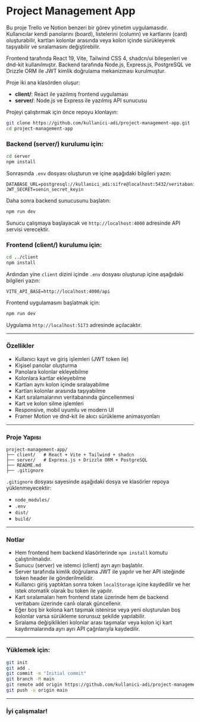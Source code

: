 
# Project Management App

Bu proje Trello ve Notion benzeri bir görev yönetim uygulamasıdır. Kullanıcılar kendi panolarını (board), listelerini (column) ve kartlarını (card) oluşturabilir, kartları kolonlar arasında veya kolon içinde sürükleyerek taşıyabilir ve sıralamasını değiştirebilir.

Frontend tarafında React 19, Vite, Tailwind CSS 4, shadcn/ui bileşenleri ve dnd-kit kullanılmıştır. Backend tarafında Node.js, Express.js, PostgreSQL ve Drizzle ORM ile JWT kimlik doğrulama mekanizması kurulmuştur.

Proje iki ana klasörden oluşur:
- **client/**: React ile yazılmış frontend uygulaması
- **server/**: Node.js ve Express ile yazılmış API sunucusu

Projeyi çalıştırmak için önce repoyu klonlayın:

```bash
git clone https://github.com/kullanici-adi/project-management-app.git
cd project-management-app
```

### Backend (server/) kurulumu için:

```bash
cd server
npm install
```

Sonrasında `.env` dosyası oluşturun ve içine aşağıdaki bilgileri yazın:

```env
DATABASE_URL=postgresql://kullanici_adi:sifre@localhost:5432/veritabani_adi
JWT_SECRET=senin_secret_keyin
```

Daha sonra backend sunucusunu başlatın:

```bash
npm run dev
```

Sunucu çalışmaya başlayacak ve `http://localhost:4000` adresinde API servisi verecektir.

### Frontend (client/) kurulumu için:

```bash
cd ../client
npm install
```

Ardından yine `client` dizini içinde `.env` dosyası oluşturup içine aşağıdaki bilgileri yazın:

```env
VITE_API_BASE=http://localhost:4000/api
```

Frontend uygulamasını başlatmak için:

```bash
npm run dev
```

Uygulama `http://localhost:5173` adresinde açılacaktır.

---

### Özellikler

- Kullanıcı kayıt ve giriş işlemleri (JWT token ile)
- Kişisel panolar oluşturma
- Panolara kolonlar ekleyebilme
- Kolonlara kartlar ekleyebilme
- Kartları aynı kolon içinde sıralayabilme
- Kartları kolonlar arasında taşıyabilme
- Kart sıralamalarının veritabanında güncellenmesi
- Kart ve kolon silme işlemleri
- Responsive, mobil uyumlu ve modern UI
- Framer Motion ve dnd-kit ile akıcı sürükleme animasyonları

---

### Proje Yapısı

```
project-management-app/
├── client/   # React + Vite + Tailwind + shadcn
├── server/   # Express.js + Drizzle ORM + PostgreSQL
├── README.md
├── .gitignore
```

`.gitignore` dosyası sayesinde aşağıdaki dosya ve klasörler repoya yüklenmeyecektir:
- `node_modules/`
- `.env`
- `dist/`
- `build/`

---

### Notlar

- Hem frontend hem backend klasörlerinde `npm install` komutu çalıştırılmalıdır.
- Sunucu (server) ve istemci (client) ayrı ayrı başlatılır.
- Server tarafında kimlik doğrulama JWT ile yapılır ve her API isteğinde token header ile gönderilmelidir.
- Kullanıcı giriş yaptıktan sonra token `localStorage` içine kaydedilir ve her istek otomatik olarak bu token ile yapılır.
- Kart sıralamaları hem frontend state üzerinde hem de backend veritabanı üzerinde canlı olarak güncellenir.
- Eğer boş bir kolona kart taşımak istenirse veya yeni oluşturulan boş kolonlar varsa sürükleme sorunsuz şekilde yapılabilir.
- Sıralama değişiklikleri kolonlar arası taşımalar veya kolon içi kart kaydırmalarında ayrı ayrı API çağrılarıyla kaydedilir.

---

### Yüklemek için:

```bash
git init
git add .
git commit -m "Initial commit"
git branch -M main
git remote add origin https://github.com/kullanici-adi/project-management-app.git
git push -u origin main
```

---

### İyi çalışmalar!
